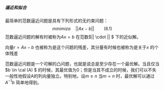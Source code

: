 ##### 逼近和拟合

最简单的范数逼近问题是具有下列形式的无约束问题：
$$
minimiza \quad || Ax-b||   \qquad (6.1)
$$
范数逼近问题的解有时被称为$Ax = b$  在范数$|| \cdot || $ 下的近似解。

向量$r = Ax-b$ 也被称为是这个问题的残差，其分量有时候也被称为是关于$x$ 的个体残差

范数逼近问题是一个可解的凸问题，也就是说总是至少存在一个最优解。当且仅当$b \in \cal (A) $ 的时候，其最优值为0；但是当其不成立的时候，我们可以不失一般性地假设A的列向量独立。特别地，设$m \geq n$ 当$m=n$ 时，最优解可以通过$A^{-1}b$ 简单地得到。
